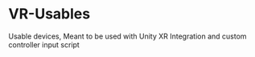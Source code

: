 # VR-Usables
Usable devices, Meant to be used with Unity XR Integration and custom controller input script
